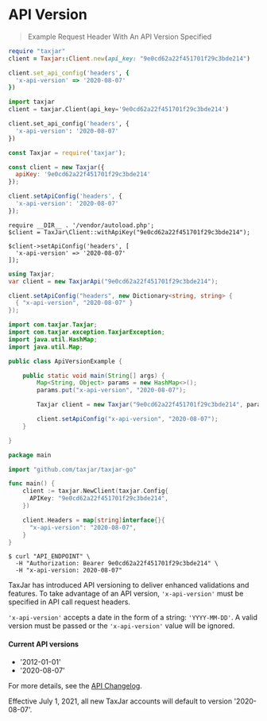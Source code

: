 # API Version

> Example Request Header With An API Version Specified

```ruby
require "taxjar"
client = Taxjar::Client.new(api_key: "9e0cd62a22f451701f29c3bde214")

client.set_api_config('headers', {
  'x-api-version' => '2020-08-07'
})
```

```python
import taxjar
client = taxjar.Client(api_key='9e0cd62a22f451701f29c3bde214')

client.set_api_config('headers', {
  'x-api-version': '2020-08-07'
})
```

```javascript
const Taxjar = require('taxjar');

const client = new Taxjar({
  apiKey: '9e0cd62a22f451701f29c3bde214'
});

client.setApiConfig('headers', {
  'x-api-version': '2020-08-07'
});
```

```php?start_inline=1
require __DIR__ . '/vendor/autoload.php';
$client = TaxJar\Client::withApiKey("9e0cd62a22f451701f29c3bde214");

$client->setApiConfig('headers', [
  'x-api-version' => '2020-08-07'
]);
```

```csharp
using Taxjar;
var client = new TaxjarApi("9e0cd62a22f451701f29c3bde214");

client.setApiConfig("headers", new Dictionary<string, string> {
  { "x-api-version", "2020-08-07" }
});
```

```java
import com.taxjar.Taxjar;
import com.taxjar.exception.TaxjarException;
import java.util.HashMap;
import java.util.Map;

public class ApiVersionExample {

    public static void main(String[] args) {
        Map<String, Object> params = new HashMap<>();
        params.put("x-api-version", "2020-08-07");

        Taxjar client = new Taxjar("9e0cd62a22f451701f29c3bde214", params);

        client.setApiConfig("x-api-version", "2020-08-07");
    }

}
```

```go
package main

import "github.com/taxjar/taxjar-go"

func main() {
    client := taxjar.NewClient(taxjar.Config{
      APIKey: "9e0cd62a22f451701f29c3bde214",
    })

    client.Headers = map[string]interface{}{
      "x-api-version": "2020-08-07",
    }
}
```

```shell
$ curl "API_ENDPOINT" \
  -H "Authorization: Bearer 9e0cd62a22f451701f29c3bde214" \
  -H "x-api-version: 2020-08-07"
```

TaxJar has introduced API versioning to deliver enhanced validations and features. To take advantage of an API version, `'x-api-version'` must be specified in API call request headers.

`'x-api-version'` accepts a date in the form of a string: `'YYYY-MM-DD'`. A valid version must be passed or the `'x-api-version'` value will be ignored.

#### Current API versions
* '2012-01-01'
* '2020-08-07'

For more details, see the [API Changelog](https://developers.taxjar.com/api/reference/#changelog).

<aside class="notice">
Effective July 1, 2021, all new TaxJar accounts will default to version '2020-08-07'.
</aside>
